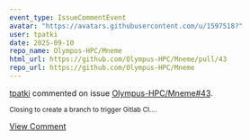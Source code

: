 ```yaml
---
event_type: IssueCommentEvent
avatar: "https://avatars.githubusercontent.com/u/1597518?"
user: tpatki
date: 2025-09-10
repo_name: Olympus-HPC/Mneme
html_url: https://github.com/Olympus-HPC/Mneme/pull/43
repo_url: https://github.com/Olympus-HPC/Mneme
---
```


<a href='https://github.com/tpatki' target='_blank'>tpatki</a> commented on issue <a href='https://github.com/Olympus-HPC/Mneme/pull/43' target='_blank'>Olympus-HPC/Mneme#43</a>.

<small>Closing to create a branch to trigger Gitlab CI....</small>

<a href='https://github.com/Olympus-HPC/Mneme/pull/43' target='_blank'>View Comment</a>